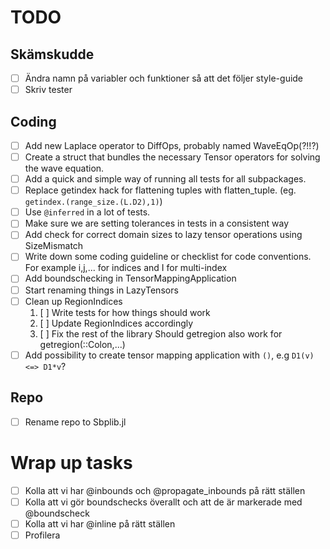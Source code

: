 # TODO

## Skämskudde
 - [ ] Ändra namn på variabler och funktioner så att det följer style-guide
 - [ ] Skriv tester

## Coding
 - [ ] Add new Laplace operator to DiffOps, probably named WaveEqOp(?!!?)
 - [ ] Create a struct that bundles the necessary Tensor operators for solving the wave equation.
 - [ ] Add a quick and simple way of running all tests for all subpackages.
 - [ ] Replace getindex hack for flattening tuples with flatten_tuple. (eg. `getindex.(range_size.(L.D2),1)`)
 - [ ] Use `@inferred` in a lot of tests.
 - [ ] Make sure we are setting tolerances in tests in a consistent way
 - [ ] Add check for correct domain sizes to lazy tensor operations using SizeMismatch
 - [ ] Write down some coding guideline or checklist for code conventions. For example i,j,... for indices and I for multi-index
 - [ ] Add boundschecking in TensorMappingApplication
 - [ ] Start renaming things in LazyTensors
 - [ ] Clean up RegionIndices
    1. [ ] Write tests for how things should work
    2. [ ] Update RegionIndices accordingly
    3. [ ] Fix the rest of the library
    Should getregion also work for getregion(::Colon,...)
 - [ ] Add possibility to create tensor mapping application with `()`, e.g `D1(v) <=> D1*v`?

## Repo
 - [ ] Rename repo to Sbplib.jl

# Wrap up tasks
 - [ ] Kolla att vi har @inbounds och @propagate_inbounds på rätt ställen
 - [ ] Kolla att vi gör boundschecks överallt och att de är markerade med @boundscheck
 - [ ] Kolla att vi har @inline på rätt ställen
 - [ ] Profilera
